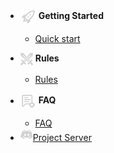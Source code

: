 - <img src="_media/start.png" alt="Start Icon" style="vertical-align: middle;"> **Getting Started**

  - [Quick start](getting-started/quickstart.md)

- <img src="_media/rules.png" alt="RULES" style="vertical-align: middle;"> **Rules**
  
    - [Rules](rules/rules.md)
    

- <img src="_media/faq.png" alt="FAQ Icon" style="vertical-align: middle;"> **FAQ**

  - [FAQ](rules/faq.md)

- <a href="https://discord.gg/c6GZKjVhxw">
  <img src="_media/server.png" alt="Server Icon">Project Server</a>
